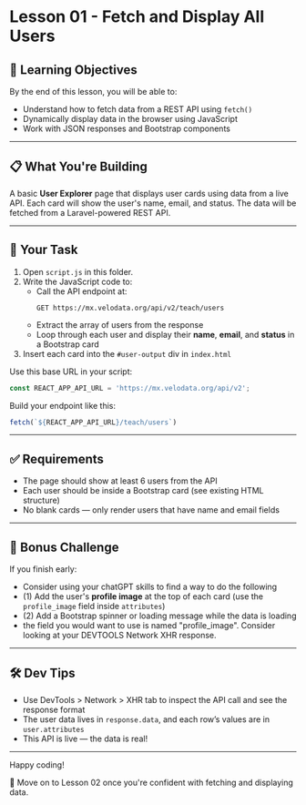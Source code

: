 # Lesson 01 - Fetch and Display All Users

## 🧠 Learning Objectives
By the end of this lesson, you will be able to:
- Understand how to fetch data from a REST API using `fetch()`
- Dynamically display data in the browser using JavaScript
- Work with JSON responses and Bootstrap components

---

## 📋 What You're Building
A basic **User Explorer** page that displays user cards using data from a live API.
Each card will show the user's name, email, and status. The data will be fetched from a Laravel-powered REST API.

---

## 🚀 Your Task
1. Open `script.js` in this folder.
2. Write the JavaScript code to:
   - Call the API endpoint at:
     ```
     GET https://mx.velodata.org/api/v2/teach/users
     ```
   - Extract the array of users from the response
   - Loop through each user and display their **name**, **email**, and **status** in a Bootstrap card
3. Insert each card into the `#user-output` div in `index.html`

Use this base URL in your script:
```js
const REACT_APP_API_URL = 'https://mx.velodata.org/api/v2';
```

Build your endpoint like this:
```js
fetch(`${REACT_APP_API_URL}/teach/users`)
```

---

## ✅ Requirements
- The page should show at least 6 users from the API
- Each user should be inside a Bootstrap card (see existing HTML structure)
- No blank cards — only render users that have name and email fields

---

## 🌟 Bonus Challenge
If you finish early:
- Consider using your chatGPT skills to find a way to do the following
- (1) Add the user's **profile image** at the top of each card (use the `profile_image` field inside `attributes`)
- (2) Add a Bootstrap spinner or loading message while the data is loading
- the field you would want to use is named "profile_image".  Consider looking at your DEVTOOLS Network XHR response.

---

## 🛠 Dev Tips
- Use DevTools > Network > XHR tab to inspect the API call and see the response format
- The user data lives in `response.data`, and each row’s values are in `user.attributes`
- This API is live — the data is real!

---

Happy coding!

📁 Move on to Lesson 02 once you're confident with fetching and displaying data.